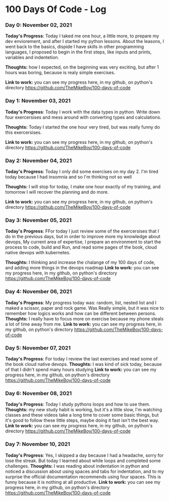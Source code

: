 # 100 Days Of Code - Log

### Day 0: November 02, 2021

**Today's Progress**: Today I taked  me one hour, a little more, to prepare my dev enviorement, and after I started my python lessons. About the leasons, I went back to the basics, dispide I have skills in other programming languages, I proposed to begin in the first steps, like inputs and prints, variables and indentetion.

**Thoughts:** how I expected, on the beginning was very exciting, but after 1 hours was boring, because is realy simple exercises.

**Link to work:** you can see my progress here, in my github, on python's directory
    https://github.com/TheMikeBoy/100-days-of-code

### Day 1: November 03, 2021

**Today's Progress**: Today I work with the data types in python. Write down four exercersises and mess around with converting types and calculations. 

**Thoughts:** Today I started the one hour very tired, but was really funny do this exercersises. 

**Link to work:** you can see my progress here, in my github, on python's directory
    https://github.com/TheMikeBoy/100-days-of-code

### Day 2: November 04, 2021

**Today's Progress**: Today I only did some exercises on my day 2. I'm tired today because I had insomnia and so I'm thinking not so well

**Thoughts:** I will stop for today, I make one hour exactly of my training, and tomorrow I will recover the planning and do more.

**Link to work:** you can see my progress here, in my github, on python's directory
    https://github.com/TheMikeBoy/100-days-of-code

### Day 3: November 05, 2021

**Today's Progress**: FFor today I just review some of the exercersises that I do in the previous days, but in order to improve more my knowledge about devops, My current area of expertise,  I prepare an environment to start the process to code, build and Run, and read some pages of the book, cloud native devops with kubernetes. 

**Thoughts:**  I thinking and increase the chalange of my 100 days of code, and adding more things in the devops roadmap 
**Link to work:** you can see my progress here, in my github, on python's directory
    https://github.com/TheMikeBoy/100-days-of-code


### Day 4: November 06, 2021

**Today's Progress**:   My progress today was: random, list, nested list and I maked a scissor, paper and rock game. Was Really simple, but it was nice to remember how logics works and how can be different between persons.
**Thoughts:**  I really have to focus more on exercise because my phone steals a lot of time away from me. 
**Link to work:** you can see my progress here, in my github, on python's directory
    https://github.com/TheMikeBoy/100-days-of-code

### Day 5: November 07, 2021

**Today's Progress**: For today I review the last exercises and read some of the book cloud native devops. 
**Thoughts:** I was kind of sick today, because of that I didn't spend many hours studying
**Link to work:** you can see my progress here, in my github, on python's directory
    https://github.com/TheMikeBoy/100-days-of-code



### Day 6: November 08, 2021

**Today's Progress**: Today I study pythons loops and how to use them.  
**Thoughts:**  my new study habit is working, but it's a little slow, I'm watching classes and these videos take a long time to cover some basic things, but it's good to follow these little steps, maybe doing it fast isn't the best way.
**Link to work:** you can see my progress here, in my github, on python's directory
    https://github.com/TheMikeBoy/100-days-of-code


### Day 7: November 10, 2021

**Today's Progress**: Yes, I skipped a day because I had a headache, sorry for lose the streak. But today I learned about while loops and completed some challenges. 
**Thoughts:**   I was reading about indentation in python and noticed a discussion about using spaces and tabs for indentation, and to my surprise  the official documentation recommends using four spaces. This is funny because it is nothing at all productive.
**Link to work:** you can see my progress here, in my github, on python's directory
    https://github.com/TheMikeBoy/100-days-of-code